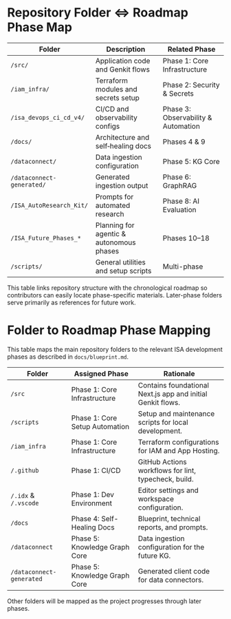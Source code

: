 # Repository Folder ⇔ Roadmap Phase Map

| Folder | Description | Related Phase |
| --- | --- | --- |
| `/src/` | Application code and Genkit flows | Phase 1: Core Infrastructure |
| `/iam_infra/` | Terraform modules and secrets setup | Phase 2: Security & Secrets |
| `/isa_devops_ci_cd_v4/` | CI/CD and observability configs | Phase 3: Observability & Automation |
| `/docs/` | Architecture and self‑healing docs | Phases 4 & 9 |
| `/dataconnect/` | Data ingestion configuration | Phase 5: KG Core |
| `/dataconnect-generated/` | Generated ingestion output | Phase 6: GraphRAG |
| `/ISA_AutoResearch_Kit/` | Prompts for automated research | Phase 8: AI Evaluation |
| `/ISA_Future_Phases_*` | Planning for agentic & autonomous phases | Phases 10–18 |
| `/scripts/` | General utilities and setup scripts | Multi-phase |

This table links repository structure with the chronological roadmap so contributors can easily locate phase-specific materials. Later-phase folders serve primarily as references for future work.
# Folder to Roadmap Phase Mapping

This table maps the main repository folders to the relevant ISA development phases as described in `docs/blueprint.md`.

| Folder | Assigned Phase | Rationale |
| ------ | -------------- | --------- |
| `/src` | Phase 1: Core Infrastructure | Contains foundational Next.js app and initial Genkit flows. |
| `/scripts` | Phase 1: Core Setup Automation | Setup and maintenance scripts for local development. |
| `/iam_infra` | Phase 1: Core Infrastructure | Terraform configurations for IAM and App Hosting. |
| `/.github` | Phase 1: CI/CD | GitHub Actions workflows for lint, typecheck, build. |
| `/.idx` & `/.vscode` | Phase 1: Dev Environment | Editor settings and workspace configuration. |
| `/docs` | Phase 4: Self-Healing Docs | Blueprint, technical reports, and prompts. |
| `/dataconnect` | Phase 5: Knowledge Graph Core | Data ingestion configuration for the future KG. |
| `/dataconnect-generated` | Phase 5: Knowledge Graph Core | Generated client code for data connectors. |
Other folders will be mapped as the project progresses through later phases.